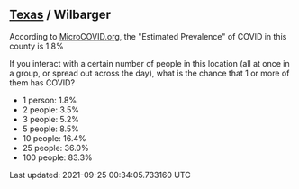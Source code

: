 
## [Texas](/united-states/texas) / Wilbarger

According to [MicroCOVID.org](http://microcovid.org),
the "Estimated Prevalence" of COVID in this county is 1.8%

If you interact with a certain number of people in this location
(all at once in a group, or spread out across the day), what is the chance that
1 or more of them has COVID?

- 1 person: 1.8%
- 2 people: 3.5%
- 3 people: 5.2%
- 5 people: 8.5%
- 10 people: 16.4%
- 25 people: 36.0%
- 100 people: 83.3%

Last updated: 2021-09-25 00:34:05.733160 UTC
